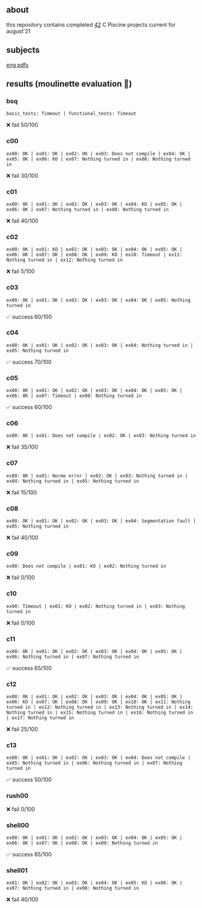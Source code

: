 ## about
this repository contains completed [42](https://42.fr/en/homepage/) C Piscine projects current for august'21

## subjects
[eng pdfs](/subjects)

## results (moulinette evaluation 🤖)
### bsq
```trace
basic_tests: Timeout | functional_tests: Timeout
```
❌ fail 50/100

### c00
```trace
ex00: OK | ex01: OK | ex02: OK | ex03: Does not compile | ex04: OK | ex05: OK | ex06: KO | ex07: Nothing turned in | ex08: Nothing turned in
```
❌ fail 30/100

### c01
```trace
ex00: OK | ex01: OK | ex02: OK | ex03: OK | ex04: KO | ex05: OK | ex06: OK | ex07: Nothing turned in | ex08: Nothing turned in
```
❌ fail 40/100

### c02
```trace
ex00: OK | ex01: KO | ex02: OK | ex03: OK | ex04: OK | ex05: OK | ex06: OK | ex07: OK | ex08: OK | ex09: KO | ex10: Timeout | ex11: Nothing turned in | ex12: Nothing turned in
```
❌ fail 5/100

### c03
```trace
ex00: OK | ex01: OK | ex02: OK | ex03: OK | ex04: OK | ex05: Nothing turned in
```
✅ success 60/100

### c04
```trace
ex00: OK | ex01: OK | ex02: OK | ex03: OK | ex04: Nothing turned in | ex05: Nothing turned in
```
✅ success 70/100

### c05
```trace
ex00: OK | ex01: OK | ex02: OK | ex03: OK | ex04: OK | ex05: OK | ex06: OK | ex07: Timeout | ex08: Nothing turned in
```
✅ success 60/100

### c06
```trace
ex00: OK | ex01: Does not compile | ex02: OK | ex03: Nothing turned in
```
❌ fail 35/100

### c07
```trace
ex00: OK | ex01: Norme error | ex02: OK | ex03: Nothing turned in | ex04: Nothing turned in | ex05: Nothing turned in
```
❌ fail 15/100

### c08
```trace
ex00: OK | ex01: OK | ex02: OK | ex03: OK | ex04: Segmentation fault | ex05: Nothing turned in
```
❌ fail 40/100

### c09
```trace
ex00: Does not compile | ex01: KO | ex02: Nothing turned in
```
❌ fail 0/100

### c10
```trace
ex00: Timeout | ex01: KO | ex02: Nothing turned in | ex03: Nothing turned in
```
❌ fail 0/100

### c11
```trace
ex00: OK | ex01: OK | ex02: OK | ex03: OK | ex04: OK | ex05: OK | ex06: Nothing turned in | ex07: Nothing turned in
```
✅ success 65/100

### c12
```trace
ex00: OK | ex01: OK | ex02: OK | ex03: OK | ex04: OK | ex05: OK | ex06: KO | ex07: OK | ex08: OK | ex09: OK | ex10: OK | ex11: Nothing turned in | ex12: Nothing turned in | ex13: Nothing turned in | ex14: Nothing turned in | ex15: Nothing turned in | ex16: Nothing turned in | ex17: Nothing turned in
```
❌ fail 25/100

### c13
```trace
ex00: OK | ex01: OK | ex02: OK | ex03: OK | ex04: Does not compile | ex05: Nothing turned in | ex06: Nothing turned in | ex07: Nothing turned in
```
✅ success 50/100

### rush00
❌ fail 0/100

### shell00
```trace
ex00: OK | ex01: OK | ex02: OK | ex03: OK | ex04: OK | ex05: OK | ex06: OK | ex07: OK | ex08: OK | ex09: Nothing turned in
```
✅ success 85/100

### shell01
```trace
ex01: OK | ex02: OK | ex03: OK | ex04: OK | ex05: KO | ex06: OK | ex07: Nothing turned in | ex08: Nothing turned in
```
❌ fail 40/100
